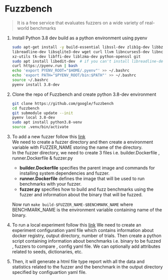 # Fuzzbench

> It is a free service that evaluates fuzzers on a wide variety of real-world benchmarks

1. Install Python 3.8 dev build as a python environment using pyenv

    ```bash
    sudo apt-get install -y build-essential libssl-dev zlib1g-dev libbz2-dev \
    libreadline-dev libsqlite3-dev wget curl llvm libncurses5-dev libncursesw5-dev \
    xz-utils tk-dev libffi-dev liblzma-dev python-openssl git
    sudo apt install libedit-dev  # if you can't install libreadline-dev
    curl https://pyenv.run | bash
    echo 'export PYENV_ROOT="$HOME/.pyenv"' >> ~/.bashrc
    echo 'export PATH="$PYENV_ROOT/bin:$PATH"' >> ~/.bashrc
    source ~/.bashrc
    pyenv install 3.8-dev
    ```

2. Clone the repo of Fuzzbench and create python 3.8-dev environment

    ```bash
    git clone https://github.com/google/fuzzbench
    cd fuzzbench
    git submodule update --init
    pyenv local 3.8-dev
    sudo apt install python3.8-venv
    source .venv/bin/activate  
    ```

3. To add a new fuzzer follow this [link](https://google.github.io/fuzzbench/getting-started/adding-a-new-fuzzer)\
We need to create a fuzzer directory and then create a environment variable with FUZZER_NAME storing the name of the directory.\
In the fuzzer directory, we need to create 3 files i.e. builder.Dockerfile , runner.Dockerfile & fuzzer.py

   - **builder.Dockerfile** specifies the parent image and commands for installing system dependencies and fuzzer.
   - **runner.Dockerfile** defines the image that will be used to run benchmarks with your fuzzer.
   - **fuzzer.py** specifies how to build and fuzz benchmarks using the fuzzer and information about the binary that will be fuzzed.

   Now run `make build-$FUZZER_NAME-$BENCHMARK_NAME` where BENCHMARK_NAME is the environment variable containing name of the binary.

4. To run a local experiment follow this [link](https://google.github.io/fuzzbench/running-a-local-experiment) 
We need to create an experiment configuration yaml file which contains information about docker registry, output directory, number of trials.
Then create a python script containing information about benchmarks i.e. binary to be fuzzed , fuzzers to compare , config yaml file.
We can optionally add attributes related to seeds, dictionaries, etc.

5. Then, it will generate a html file type report with all the data and statistics related to the fuzzer and the benchmark
in the output directory specified by configuartion yaml file.